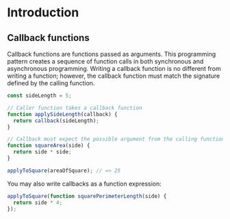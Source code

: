 # Introduction

## Callback functions

Callback functions are functions passed as arguments. This programming pattern creates a sequence of function calls in both synchronous and asynchronous programming. Writing a callback function is no different from writing a function; however, the callback function must match the signature defined by the calling function.

```javascript
const sideLength = 5;

// Caller function takes a callback function
function applySideLength(callback) {
  return callback(sideLength);
}

// Callback must expect the possible argument from the calling function
function squareArea(side) {
  return side * side;
}

applyToSquare(areaOfSquare); // => 25
```

You may also write callbacks as a function expression:

```javascript
applyToSquare(function squarePerimeterLength(side) {
  return side * 4;
});
```
